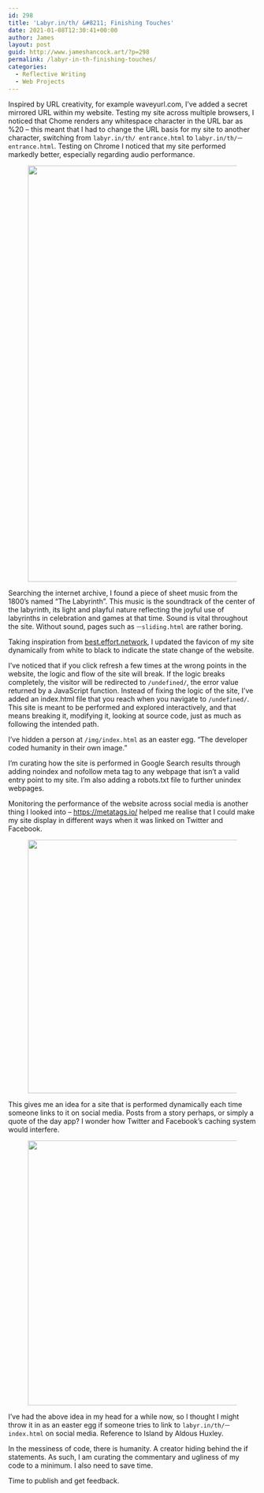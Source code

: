 ```yaml
---
id: 298
title: 'Labyr.in/th/ &#8211; Finishing Touches'
date: 2021-01-08T12:30:41+00:00
author: James
layout: post
guid: http://www.jameshancock.art/?p=298
permalink: /labyr-in-th-finishing-touches/
categories:
  - Reflective Writing
  - Web Projects
---
```

Inspired by URL creativity, for example waveyurl.com, I&#8217;ve added a secret mirrored URL within my website. Testing my site across multiple browsers, I noticed that Chome renders any whitespace character in the URL bar as %20 &#8211; this meant that I had to change the URL basis for my site to another character, switching from `labyr.in/th/ entrance.html` to `labyr.in/th/ㅡentrance.html`. Testing on Chrome I noticed that my site performed markedly better, especially regarding audio performance.

<!--more--><figure class="wp-block-image size-large">

<img loading="lazy" width="879" height="844" src="http://www.jameshancock.art/wp-content/uploads/2021/01/the-labyrinth-dance.png" alt="" class="wp-image-299" srcset="http://www.jameshancock.art/wp-content/uploads/2021/01/the-labyrinth-dance.png 879w, http://www.jameshancock.art/wp-content/uploads/2021/01/the-labyrinth-dance-300x288.png 300w, http://www.jameshancock.art/wp-content/uploads/2021/01/the-labyrinth-dance-768x737.png 768w" sizes="(max-width: 767px) 89vw, (max-width: 1000px) 54vw, (max-width: 1071px) 543px, 580px" /> </figure> 

Searching the internet archive, I found a piece of sheet music from the 1800&#8217;s named &#8220;The Labyrinth&#8221;. This music is the soundtrack of the center of the labyrinth, its light and playful nature reflecting the joyful use of labyrinths in celebration and games at that time. Sound is vital throughout the site. Without sound, pages such as `ㅡsliding.html` are rather boring.

Taking inspiration from <a href="http://best.effort.network" data-type="URL" data-id="best.effort.network">best.effort.network</a>, I updated the favicon of my site dynamically from white to black to indicate the state change of the website. 

I&#8217;ve noticed that if you click refresh a few times at the wrong points in the website, the logic and flow of the site will break. If the logic breaks completely, the visitor will be redirected to `/undefined/`, the error value returned by a JavaScript function. Instead of fixing the logic of the site, I&#8217;ve added an index.html file that you reach when you navigate to `/undefined/`. This site is meant to be performed and explored interactively, and that means breaking it, modifying it, looking at source code, just as much as following the intended path.

I&#8217;ve hidden a person at `/img/index.html` as an easter egg. &#8220;The developer coded humanity in their own image.&#8221;

I&#8217;m curating how the site is performed in Google Search results through adding noindex and nofollow meta tag to any webpage that isn&#8217;t a valid entry point to my site. I&#8217;m also adding a robots.txt file to further unindex webpages.

Monitoring the performance of the website across social media is another thing I looked into &#8211; <https://metatags.io/> helped me realise that I could make my site display in different ways when it was linked on Twitter and Facebook.<figure class="wp-block-image size-large">

<img loading="lazy" width="1024" height="514" src="http://www.jameshancock.art/wp-content/uploads/2021/01/image-1024x514.png" alt="" class="wp-image-300" srcset="http://www.jameshancock.art/wp-content/uploads/2021/01/image-1024x514.png 1024w, http://www.jameshancock.art/wp-content/uploads/2021/01/image-300x151.png 300w, http://www.jameshancock.art/wp-content/uploads/2021/01/image-768x385.png 768w, http://www.jameshancock.art/wp-content/uploads/2021/01/image.png 1497w" sizes="(max-width: 767px) 89vw, (max-width: 1000px) 54vw, (max-width: 1071px) 543px, 580px" /> </figure> 

This gives me an idea for a site that is performed dynamically each time someone links to it on social media. Posts from a story perhaps, or simply a quote of the day app? I wonder how Twitter and Facebook&#8217;s caching system would interfere.<figure class="wp-block-image size-large">

<img loading="lazy" width="1024" height="537" src="http://www.jameshancock.art/wp-content/uploads/2021/01/image-1-1024x537.png" alt="" class="wp-image-301" srcset="http://www.jameshancock.art/wp-content/uploads/2021/01/image-1-1024x537.png 1024w, http://www.jameshancock.art/wp-content/uploads/2021/01/image-1-300x157.png 300w, http://www.jameshancock.art/wp-content/uploads/2021/01/image-1-768x402.png 768w, http://www.jameshancock.art/wp-content/uploads/2021/01/image-1.png 1456w" sizes="(max-width: 767px) 89vw, (max-width: 1000px) 54vw, (max-width: 1071px) 543px, 580px" /> </figure> 

I&#8217;ve had the above idea in my head for a while now, so I thought I might throw it in as an easter egg if someone tries to link to `labyr.in/th/ㅡindex.html` on social media. Reference to Island by Aldous Huxley.

In the messiness of code, there is humanity. A creator hiding behind the if statements. As such, I am curating the commentary and ugliness of my code to a minimum. I also need to save time.

Time to publish and get feedback.